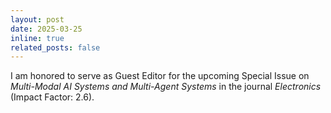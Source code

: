 ```yaml
---
layout: post
date: 2025-03-25
inline: true
related_posts: false
---
```


I am honored to serve as Guest Editor for the upcoming Special Issue on *Multi-Modal AI Systems and Multi-Agent Systems* in the journal *Electronics* (Impact Factor: 2.6).